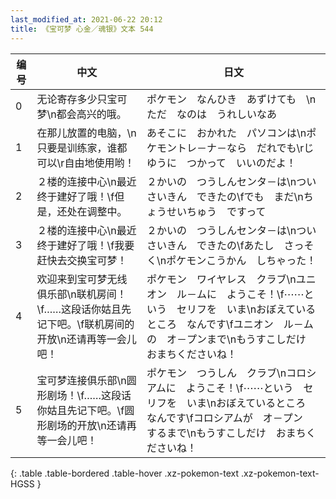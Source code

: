 ```yaml
---
last_modified_at: 2021-06-22 20:12
title: 《宝可梦 心金／魂银》文本 544
---
```

| 编号 | 中文 | 日文 |
| ---- | ---- | ---- |
| 0 | 无论寄存多少只宝可梦\n都会高兴的哦。 | ポケモン　なんひき　あずけても　\nただ　なのは　うれしいなあ |
| 1 | 在那儿放置的电脑，\n只要是训练家，谁都可以\r自由地使用哟！ | あそこに　おかれた　パソコンは\nポケモントレ－ナ－なら　だれでも\rじゆうに　つかって　いいのだよ！ |
| 2 | ２楼的连接中心\n最近终于建好了哦！\f但是，还处在调整中。 | ２かいの　つうしんセンタ－は\nつい　さいきん　できたの\fでも　まだ\nちょうせいちゅう　ですって |
| 3 | ２楼的连接中心\n最近终于建好了哦！\f我要赶快去交换宝可梦！ | ２かいの　つうしんセンタ－は\nつい　さいきん　できたの\fあたし　さっそく\nポケモンこうかん　しちゃった！ |
| 4 | 欢迎来到宝可梦无线俱乐部\n联机房间！\f……这段话你姑且先记下吧。\f联机房间的开放\n还请再等一会儿吧！ | ポケモン　ワイヤレス　クラブ\nユニオン　ル－ムに　ようこそ！\f⋯⋯という　セリフを　いま\nおぼえているところ　なんです\fユニオン　ル－ムの　オ－プンまで\nもうすこしだけ　おまちくださいね！ |
| 5 | 宝可梦连接俱乐部\n圆形剧场！\f……这段话你姑且先记下吧。\f圆形剧场的开放\n还请再等一会儿吧！ | ポケモン　つうしん　クラブ\nコロシアムに　ようこそ！\f⋯⋯という　セリフを　いま\nおぼえているところ　なんです\fコロシアムが　オ－プン　するまで\nもうすこしだけ　おまちくださいね！ |
{: .table .table-bordered .table-hover .xz-pokemon-text .xz-pokemon-text-HGSS }